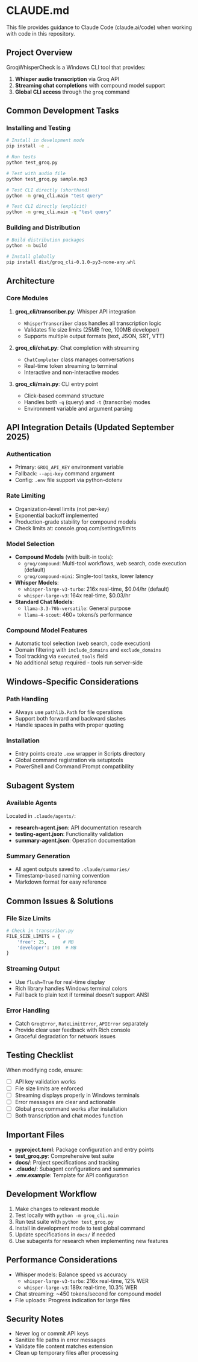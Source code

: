 # CLAUDE.md

This file provides guidance to Claude Code (claude.ai/code) when working with code in this repository.

## Project Overview

GroqWhisperCheck is a Windows CLI tool that provides:
1. **Whisper audio transcription** via Groq API
2. **Streaming chat completions** with compound model support
3. **Global CLI access** through the `groq` command

## Common Development Tasks

### Installing and Testing
```bash
# Install in development mode
pip install -e .

# Run tests
python test_groq.py

# Test with audio file
python test_groq.py sample.mp3

# Test CLI directly (shorthand)
python -m groq_cli.main "test query"

# Test CLI directly (explicit)
python -m groq_cli.main -q "test query"
```

### Building and Distribution
```bash
# Build distribution packages
python -m build

# Install globally
pip install dist/groq_cli-0.1.0-py3-none-any.whl
```

## Architecture

### Core Modules

1. **groq_cli/transcriber.py**: Whisper API integration
   - `WhisperTranscriber` class handles all transcription logic
   - Validates file size limits (25MB free, 100MB developer)
   - Supports multiple output formats (text, JSON, SRT, VTT)

2. **groq_cli/chat.py**: Chat completion with streaming
   - `ChatCompleter` class manages conversations
   - Real-time token streaming to terminal
   - Interactive and non-interactive modes

3. **groq_cli/main.py**: CLI entry point
   - Click-based command structure
   - Handles both `-q` (query) and `-t` (transcribe) modes
   - Environment variable and argument parsing

## API Integration Details (Updated September 2025)

### Authentication
- Primary: `GROQ_API_KEY` environment variable
- Fallback: `--api-key` command argument
- Config: `.env` file support via python-dotenv

### Rate Limiting
- Organization-level limits (not per-key)
- Exponential backoff implemented
- Production-grade stability for compound models
- Check limits at: console.groq.com/settings/limits

### Model Selection
- **Compound Models** (with built-in tools):
  - `groq/compound`: Multi-tool workflows, web search, code execution (default)
  - `groq/compound-mini`: Single-tool tasks, lower latency
- **Whisper Models**:
  - `whisper-large-v3-turbo`: 216x real-time, $0.04/hr (default)
  - `whisper-large-v3`: 164x real-time, $0.03/hr
- **Standard Chat Models**:
  - `llama-3.3-70b-versatile`: General purpose
  - `llama-4-scout`: 460+ tokens/s performance

### Compound Model Features
- Automatic tool selection (web search, code execution)
- Domain filtering with `include_domains` and `exclude_domains`
- Tool tracking via `executed_tools` field
- No additional setup required - tools run server-side

## Windows-Specific Considerations

### Path Handling
- Always use `pathlib.Path` for file operations
- Support both forward and backward slashes
- Handle spaces in paths with proper quoting

### Installation
- Entry points create `.exe` wrapper in Scripts directory
- Global command registration via setuptools
- PowerShell and Command Prompt compatibility

## Subagent System

### Available Agents
Located in `.claude/agents/`:
- **research-agent.json**: API documentation research
- **testing-agent.json**: Functionality validation
- **summary-agent.json**: Operation documentation

### Summary Generation
- All agent outputs saved to `.claude/summaries/`
- Timestamp-based naming convention
- Markdown format for easy reference

## Common Issues & Solutions

### File Size Limits
```python
# Check in transcriber.py
FILE_SIZE_LIMITS = {
    'free': 25,      # MB
    'developer': 100  # MB
}
```

### Streaming Output
- Use `flush=True` for real-time display
- Rich library handles Windows terminal colors
- Fall back to plain text if terminal doesn't support ANSI

### Error Handling
- Catch `GroqError`, `RateLimitError`, `APIError` separately
- Provide clear user feedback with Rich console
- Graceful degradation for network issues

## Testing Checklist

When modifying code, ensure:
- [ ] API key validation works
- [ ] File size limits are enforced
- [ ] Streaming displays properly in Windows terminals
- [ ] Error messages are clear and actionable
- [ ] Global `groq` command works after installation
- [ ] Both transcription and chat modes function

## Important Files

- **pyproject.toml**: Package configuration and entry points
- **test_groq.py**: Comprehensive test suite
- **docs/**: Project specifications and tracking
- **.claude/**: Subagent configurations and summaries
- **.env.example**: Template for API configuration

## Development Workflow

1. Make changes to relevant module
2. Test locally with `python -m groq_cli.main`
3. Run test suite with `python test_groq.py`
4. Install in development mode to test global command
5. Update specifications in `docs/` if needed
6. Use subagents for research when implementing new features

## Performance Considerations

- Whisper models: Balance speed vs accuracy
  - `whisper-large-v3-turbo`: 216x real-time, 12% WER
  - `whisper-large-v3`: 189x real-time, 10.3% WER
- Chat streaming: ~450 tokens/second for compound model
- File uploads: Progress indication for large files

## Security Notes

- Never log or commit API keys
- Sanitize file paths in error messages
- Validate file content matches extension
- Clean up temporary files after processing